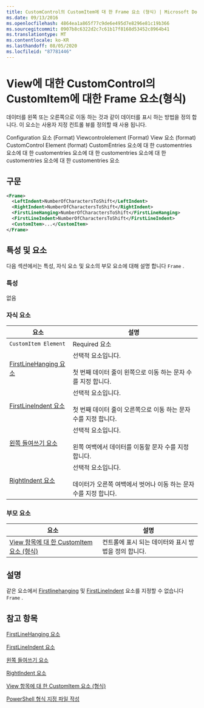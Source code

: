 ```yaml
---
title: CustomControl의 CustomItem에 대 한 Frame 요소 (형식) | Microsoft Docs
ms.date: 09/13/2016
ms.openlocfilehash: 4864ea1a865f77c9de6e495d7e8296e81c19b366
ms.sourcegitcommit: 0907b8c6322d2c7c61b17f8168d53452c8964b41
ms.translationtype: MT
ms.contentlocale: ko-KR
ms.lasthandoff: 08/05/2020
ms.locfileid: "87781446"
---
```

# <a name="frame-element-for-customitem-for-customcontrol-for-view-format"></a>View에 대한 CustomControl의 CustomItem에 대한 Frame 요소(형식)

데이터를 왼쪽 또는 오른쪽으로 이동 하는 것과 같이 데이터를 표시 하는 방법을 정의 합니다. 이 요소는 사용자 지정 컨트롤 뷰를 정의할 때 사용 됩니다.

Configuration 요소 (Format) Viewcontrolelement (Format) View 요소 (format) CustomControl Element (format) CustomEntries 요소에 대 한 customentries 요소에 대 한 customentries 요소에 대 한 customentries 요소에 대 한 customentries 요소에 대 한 customentries 요소

## <a name="syntax"></a>구문

```xml
<Frame>
  <LeftIndent>NumberOfCharactersToShift</LeftIndent>
  <RightIndent>NumberOfCharactersToShift</RightIndent>
  <FirstLineHanging>NumberOfCharactersToShift</FirstLineHanging>
  <FirstLineIndent>NumberOfCharactersToShift</FirstLineIndent>
  <CustomItem>...</CustomItem>
</Frame>
```

## <a name="attributes-and-elements"></a>특성 및 요소

다음 섹션에서는 특성, 자식 요소 및 요소의 부모 요소에 대해 설명 합니다 `Frame` .

### <a name="attributes"></a>특성

없음

### <a name="child-elements"></a>자식 요소

|요소|설명|
|-------------|-----------------|
|`CustomItem Element`|Required 요소|
|[FirstLineHanging 요소](./firstlinehanging-element-for-frame-for-customcontrol-for-view-format.md)|선택적 요소입니다.<br /><br /> 첫 번째 데이터 줄이 왼쪽으로 이동 하는 문자 수를 지정 합니다.|
|[FirstLineIndent 요소](./firstlineindent-element-for-frame-for-customcontrol-for-view-format.md)|선택적 요소입니다.<br /><br /> 첫 번째 데이터 줄이 오른쪽으로 이동 하는 문자 수를 지정 합니다.|
|[왼쪽 들여쓰기 요소](./leftindent-element-for-frame-for-customcontrol-for-view-format.md)|선택적 요소입니다.<br /><br /> 왼쪽 여백에서 데이터를 이동할 문자 수를 지정 합니다.|
|[RightIndent 요소](./rightindent-element-for-frame-for-customcontrol-for-view-format.md)|선택적 요소입니다.<br /><br /> 데이터가 오른쪽 여백에서 벗어나 이동 하는 문자 수를 지정 합니다.|

### <a name="parent-elements"></a>부모 요소

|요소|설명|
|-------------|-----------------|
|[View 항목에 대 한 CustomItem 요소 (형식)](./customitem-element-for-customentry-for-customcontrol-for-view-format.md)|컨트롤에 표시 되는 데이터와 표시 방법을 정의 합니다.|

## <a name="remarks"></a>설명

같은 요소에서 [Firstlinehanging](./firstlinehanging-element-for-frame-for-customcontrol-for-view-format.md) 및 [FirstLineIndent](./firstlineindent-element-for-frame-for-customcontrol-for-view-format.md) 요소를 지정할 수 없습니다 `Frame` .

## <a name="see-also"></a>참고 항목

[FirstLineHanging 요소](./firstlinehanging-element-for-frame-for-customcontrol-for-view-format.md)

[FirstLineIndent 요소](./firstlineindent-element-for-frame-for-customcontrol-for-view-format.md)

[왼쪽 들여쓰기 요소](./leftindent-element-for-frame-for-customcontrol-for-view-format.md)

[RightIndent 요소](./rightindent-element-for-frame-for-customcontrol-for-view-format.md)

[View 항목에 대 한 CustomItem 요소 (형식)](./customitem-element-for-customentry-for-customcontrol-for-view-format.md)

[PowerShell 형식 지정 파일 작성](./writing-a-powershell-formatting-file.md)
